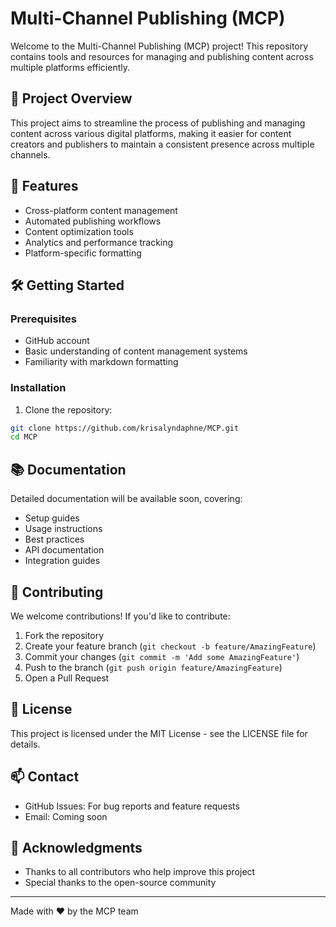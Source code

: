 # Multi-Channel Publishing (MCP)

Welcome to the Multi-Channel Publishing (MCP) project! This repository contains tools and resources for managing and publishing content across multiple platforms efficiently.

## 🎯 Project Overview

This project aims to streamline the process of publishing and managing content across various digital platforms, making it easier for content creators and publishers to maintain a consistent presence across multiple channels.

## 🚀 Features

- Cross-platform content management
- Automated publishing workflows
- Content optimization tools
- Analytics and performance tracking
- Platform-specific formatting

## 🛠️ Getting Started

### Prerequisites
- GitHub account
- Basic understanding of content management systems
- Familiarity with markdown formatting

### Installation
1. Clone the repository:
```bash
git clone https://github.com/krisalyndaphne/MCP.git
cd MCP
```

## 📚 Documentation

Detailed documentation will be available soon, covering:
- Setup guides
- Usage instructions
- Best practices
- API documentation
- Integration guides

## 🤝 Contributing

We welcome contributions! If you'd like to contribute:
1. Fork the repository
2. Create your feature branch (`git checkout -b feature/AmazingFeature`)
3. Commit your changes (`git commit -m 'Add some AmazingFeature'`)
4. Push to the branch (`git push origin feature/AmazingFeature`)
5. Open a Pull Request

## 📝 License

This project is licensed under the MIT License - see the LICENSE file for details.

## 📫 Contact

- GitHub Issues: For bug reports and feature requests
- Email: Coming soon

## 🙏 Acknowledgments

- Thanks to all contributors who help improve this project
- Special thanks to the open-source community

---
Made with ❤️ by the MCP team